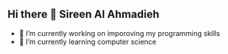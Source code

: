 ## Hi there 👋 Sireen Al Ahmadieh

- 🔭 I’m currently working on imporoving my programming skills
- 🌱 I’m currently learning computer science

